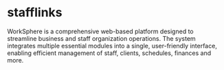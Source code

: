 # stafflinks
WorkSphere is a comprehensive web-based platform designed to streamline business and staff organization operations. The system integrates multiple essential modules into a single, user-friendly interface, enabling efficient management of staff, clients, schedules, finances and more.
